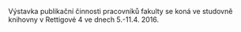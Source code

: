 
Výstavka publikační činnosti pracovníků fakulty se koná ve studovně knihovny v Rettigové 4 ve dnech 5.-11.4. 2016.
